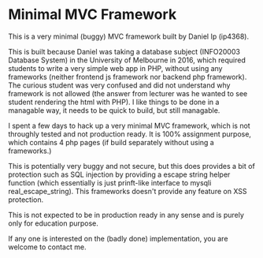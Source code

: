 # Minimal MVC Framework
This is a very minimal (buggy) MVC framework built by Daniel Ip (ip4368).

This is built because Daniel was taking a database subject (INFO20003 Database System) in the University of Melbourne in 2016, which required students to write a very simple web app in PHP, without using any frameworks (neither frontend js framework nor backend php framework). The curious student was very confused and did not understand why framework is not allowed (the answer from lecturer was he wanted to see student rendering the html with PHP). I like things to be done in a managable way, it needs to be quick to build, but still managable.

I spent a few days to hack up a very minimal MVC framework, which is not throughly tested and not production ready. It is 100% assignment purpose, which contains 4 php pages (if build separately without using a frameworks.)

This is potentially very buggy and not secure, but this does provides a bit of protection such as SQL injection by providing a escape string helper function (which essentially is just prinft-like interface to mysqli real_escape_string). This frameworks doesn't provide any feature on XSS protection.

This is not expected to be in production ready in any sense and is purely only for education purpose.

If any one is interested on the (badly done) implementation, you are welcome to contact me.
